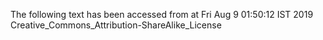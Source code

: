 The following text has been accessed from at Fri Aug 9 01:50:12 IST 2019
Creative_Commons_Attribution-ShareAlike_License

